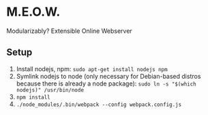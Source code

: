 M.E.O.W.
========

Modularizably? Extensible Online Webserver

Setup
-----

1. Install nodejs, npm: `sudo apt-get install nodejs npm`
2. Symlink nodejs to node (only necessary for Debian-based distros because there is already a node package): `sudo ln -s "$(which nodejs)" /usr/bin/node`
3. `npm install`
4. `./node_modules/.bin/webpack --config webpack.config.js`

